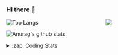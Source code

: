 ### Hi there 👋

<!--
**tao8687/tao8687** is a ✨ _special_ ✨ repository because its `README.md` (this file) appears on your GitHub profile.

Here are some ideas to get you started:

- 🔭 I’m currently working on ...
- 🌱 I’m currently learning ...
- 👯 I’m looking to collaborate on ...
- 🤔 I’m looking for help with ...
- 💬 Ask me about ...
- 📫 How to reach me: ...
- 😄 Pronouns: ...
- ⚡ Fun fact: ...
-->

<img align='right' src="https://media.giphy.com/media/M9gbBd9nbDrOTu1Mqx/giphy.gif" width="240">

  
![Top Langs](https://github-readme-stats.vercel.app/api/top-langs/?username=tao8687&layout=compact&title_color=23238E&text_color=A67D3D)

![Anurag's github stats](https://github-readme-stats.vercel.app/api?username=tao8687&show_icons=true&&text_color=A67D3D&title_color=23238E&show_icons=false&count_private=true&hide=stars)

<details>
  <summary>:zap: Coding Stats</summary>
  <br>
    
<!--START_SECTION:waka-->
![Code Time](http://img.shields.io/badge/Code%20Time-1%2C538%20hrs%2045%20mins-blue)

![Profile Views](http://img.shields.io/badge/Profile%20Views-0-blue)

**🐱 My GitHub Data** 

> 📦 1.5 MB Used in GitHub's Storage 
 > 
> 🏆 171 Contributions in the Year 2024
 > 
> 🚫 Not Opted to Hire
 > 
> 📜 53 Public Repositories 
 > 
> 🔑 25 Private Repositories 
 > 
**I'm an Early 🐤** 

```text
🌞 Morning                1404 commits        ██████████████████████░░░   87.10 % 
🌆 Daytime                87 commits          █░░░░░░░░░░░░░░░░░░░░░░░░   05.40 % 
🌃 Evening                117 commits         ██░░░░░░░░░░░░░░░░░░░░░░░   07.26 % 
🌙 Night                  4 commits           ░░░░░░░░░░░░░░░░░░░░░░░░░   00.25 % 
```
📅 **I'm Most Productive on Wednesday** 

```text
Monday                   232 commits         ████░░░░░░░░░░░░░░░░░░░░░   14.39 % 
Tuesday                  219 commits         ███░░░░░░░░░░░░░░░░░░░░░░   13.59 % 
Wednesday                286 commits         ████░░░░░░░░░░░░░░░░░░░░░   17.74 % 
Thursday                 211 commits         ███░░░░░░░░░░░░░░░░░░░░░░   13.09 % 
Friday                   229 commits         ████░░░░░░░░░░░░░░░░░░░░░   14.21 % 
Saturday                 222 commits         ███░░░░░░░░░░░░░░░░░░░░░░   13.77 % 
Sunday                   213 commits         ███░░░░░░░░░░░░░░░░░░░░░░   13.21 % 
```


📊 **This Week I Spent My Time On** 

```text
🕑︎ Time Zone: Asia/Shanghai

💬 Programming Languages: 
C++                      2 hrs 45 mins       ██████████████░░░░░░░░░░░   57.02 % 
YAML                     53 mins             █████░░░░░░░░░░░░░░░░░░░░   18.34 % 
Other                    26 mins             ██░░░░░░░░░░░░░░░░░░░░░░░   09.29 % 
Markdown                 18 mins             ██░░░░░░░░░░░░░░░░░░░░░░░   06.25 % 
C                        16 mins             █░░░░░░░░░░░░░░░░░░░░░░░░   05.79 % 

🔥 Editors: 
VS Code                  4 hrs 49 mins       █████████████████████████   100.00 % 

🐱‍💻 Projects: 
ira_laser_tools          2 hrs 37 mins       ██████████████░░░░░░░░░░░   54.31 % 
path_server              32 mins             ███░░░░░░░░░░░░░░░░░░░░░░   11.08 % 
diffbot                  27 mins             ██░░░░░░░░░░░░░░░░░░░░░░░   09.64 % 
robot_localization       23 mins             ██░░░░░░░░░░░░░░░░░░░░░░░   08.06 % 
tami_ws                  16 mins             █░░░░░░░░░░░░░░░░░░░░░░░░   05.81 % 

💻 Operating System: 
Linux                    4 hrs 49 mins       █████████████████████████   100.00 % 
```

**I Mostly Code in C++** 

```text
C++                      10 repos            ████████░░░░░░░░░░░░░░░░░   30.30 % 
Python                   10 repos            ████████░░░░░░░░░░░░░░░░░   30.30 % 
JavaScript               2 repos             ██░░░░░░░░░░░░░░░░░░░░░░░   06.06 % 
Batchfile                1 repo              █░░░░░░░░░░░░░░░░░░░░░░░░   03.03 % 
HTML                     1 repo              █░░░░░░░░░░░░░░░░░░░░░░░░   03.03 % 
```



**Timeline**

![Lines of Code chart](https://raw.githubusercontent.com/tao8687/tao8687/master/assets/bar_graph.png)


 Last Updated on 14/06/2024 01:18:23 UTC
<!--END_SECTION:waka-->
</details>
